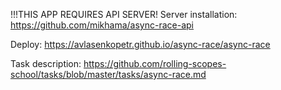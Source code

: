 !!!THIS APP REQUIRES API SERVER!
Server installation: https://github.com/mikhama/async-race-api

Deploy: https://avlasenkopetr.github.io/async-race/async-race

Task description: https://github.com/rolling-scopes-school/tasks/blob/master/tasks/async-race.md
